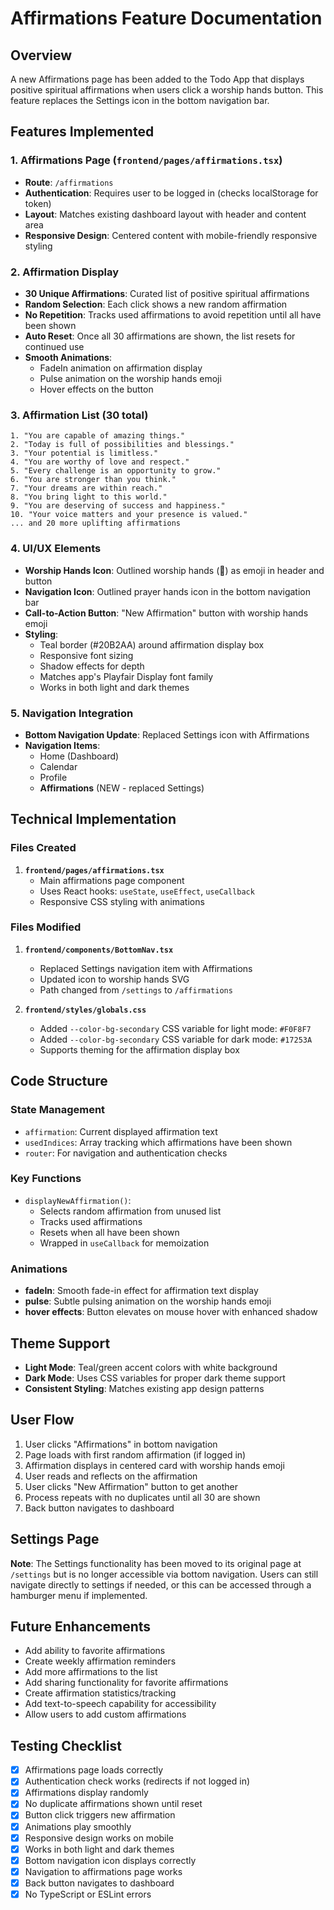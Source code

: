 # Affirmations Feature Documentation

## Overview
A new Affirmations page has been added to the Todo App that displays positive spiritual affirmations when users click a worship hands button. This feature replaces the Settings icon in the bottom navigation bar.

## Features Implemented

### 1. **Affirmations Page** (`frontend/pages/affirmations.tsx`)
- **Route**: `/affirmations`
- **Authentication**: Requires user to be logged in (checks localStorage for token)
- **Layout**: Matches existing dashboard layout with header and content area
- **Responsive Design**: Centered content with mobile-friendly responsive styling

### 2. **Affirmation Display**
- **30 Unique Affirmations**: Curated list of positive spiritual affirmations
- **Random Selection**: Each click shows a new random affirmation
- **No Repetition**: Tracks used affirmations to avoid repetition until all have been shown
- **Auto Reset**: Once all 30 affirmations are shown, the list resets for continued use
- **Smooth Animations**: 
  - FadeIn animation on affirmation display
  - Pulse animation on the worship hands emoji
  - Hover effects on the button

### 3. **Affirmation List** (30 total)
```
1. "You are capable of amazing things."
2. "Today is full of possibilities and blessings."
3. "Your potential is limitless."
4. "You are worthy of love and respect."
5. "Every challenge is an opportunity to grow."
6. "You are stronger than you think."
7. "Your dreams are within reach."
8. "You bring light to this world."
9. "You are deserving of success and happiness."
10. "Your voice matters and your presence is valued."
... and 20 more uplifting affirmations
```

### 4. **UI/UX Elements**
- **Worship Hands Icon**: Outlined worship hands (🙏) as emoji in header and button
- **Navigation Icon**: Outlined prayer hands icon in the bottom navigation bar
- **Call-to-Action Button**: "New Affirmation" button with worship hands emoji
- **Styling**:
  - Teal border (#20B2AA) around affirmation display box
  - Responsive font sizing
  - Shadow effects for depth
  - Matches app's Playfair Display font family
  - Works in both light and dark themes

### 5. **Navigation Integration**
- **Bottom Navigation Update**: Replaced Settings icon with Affirmations
- **Navigation Items**:
  - Home (Dashboard)
  - Calendar
  - Profile
  - **Affirmations** (NEW - replaced Settings)

## Technical Implementation

### Files Created
1. **`frontend/pages/affirmations.tsx`**
   - Main affirmations page component
   - Uses React hooks: `useState`, `useEffect`, `useCallback`
   - Responsive CSS styling with animations

### Files Modified
1. **`frontend/components/BottomNav.tsx`**
   - Replaced Settings navigation item with Affirmations
   - Updated icon to worship hands SVG
   - Path changed from `/settings` to `/affirmations`

2. **`frontend/styles/globals.css`**
   - Added `--color-bg-secondary` CSS variable for light mode: `#F0F8F7`
   - Added `--color-bg-secondary` CSS variable for dark mode: `#17253A`
   - Supports theming for the affirmation display box

## Code Structure

### State Management
- `affirmation`: Current displayed affirmation text
- `usedIndices`: Array tracking which affirmations have been shown
- `router`: For navigation and authentication checks

### Key Functions
- `displayNewAffirmation()`: 
  - Selects random affirmation from unused list
  - Tracks used affirmations
  - Resets when all have been shown
  - Wrapped in `useCallback` for memoization

### Animations
- **fadeIn**: Smooth fade-in effect for affirmation text display
- **pulse**: Subtle pulsing animation on the worship hands emoji
- **hover effects**: Button elevates on mouse hover with enhanced shadow

## Theme Support
- **Light Mode**: Teal/green accent colors with white background
- **Dark Mode**: Uses CSS variables for proper dark theme support
- **Consistent Styling**: Matches existing app design patterns

## User Flow
1. User clicks "Affirmations" in bottom navigation
2. Page loads with first random affirmation (if logged in)
3. Affirmation displays in centered card with worship hands emoji
4. User reads and reflects on the affirmation
5. User clicks "New Affirmation" button to get another
6. Process repeats with no duplicates until all 30 are shown
7. Back button navigates to dashboard

## Settings Page
**Note**: The Settings functionality has been moved to its original page at `/settings` but is no longer accessible via bottom navigation. Users can still navigate directly to settings if needed, or this can be accessed through a hamburger menu if implemented.

## Future Enhancements
- Add ability to favorite affirmations
- Create weekly affirmation reminders
- Add more affirmations to the list
- Add sharing functionality for favorite affirmations
- Create affirmation statistics/tracking
- Add text-to-speech capability for accessibility
- Allow users to add custom affirmations

## Testing Checklist
- [x] Affirmations page loads correctly
- [x] Authentication check works (redirects if not logged in)
- [x] Affirmations display randomly
- [x] No duplicate affirmations shown until reset
- [x] Button click triggers new affirmation
- [x] Animations play smoothly
- [x] Responsive design works on mobile
- [x] Works in both light and dark themes
- [x] Bottom navigation icon displays correctly
- [x] Navigation to affirmations page works
- [x] Back button navigates to dashboard
- [x] No TypeScript or ESLint errors

